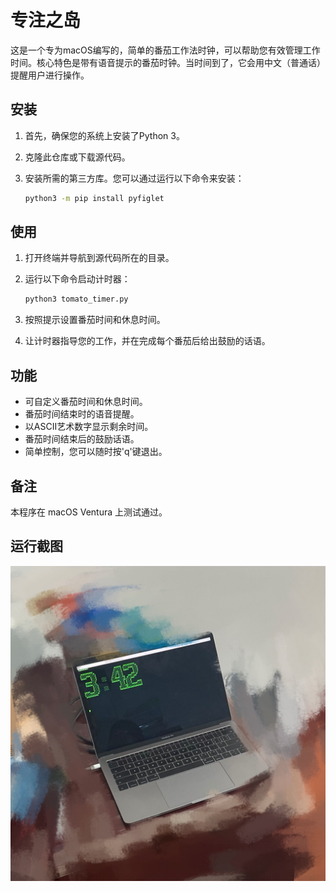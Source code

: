 # 专注之岛

这是一个专为macOS编写的，简单的番茄工作法时钟，可以帮助您有效管理工作时间。核心特色是带有语音提示的番茄时钟。当时间到了，它会用中文（普通话）提醒用户进行操作。


## 安装

1. 首先，确保您的系统上安装了Python 3。
2. 克隆此仓库或下载源代码。
3. 安装所需的第三方库。您可以通过运行以下命令来安装：

   ```bash
   python3 -m pip install pyfiglet
   ```

## 使用

1. 打开终端并导航到源代码所在的目录。
2. 运行以下命令启动计时器：

   ```bash
   python3 tomato_timer.py
   ```

3. 按照提示设置番茄时间和休息时间。
4. 让计时器指导您的工作，并在完成每个番茄后给出鼓励的话语。

## 功能

- 可自定义番茄时间和休息时间。
- 番茄时间结束时的语音提醒。
- 以ASCII艺术数字显示剩余时间。
- 番茄时间结束后的鼓励话语。
- 简单控制，您可以随时按'q'键退出。

## 备注

本程序在 macOS Ventura 上测试通过。


## 运行截图

![运行截图](screenshot.jpg)
